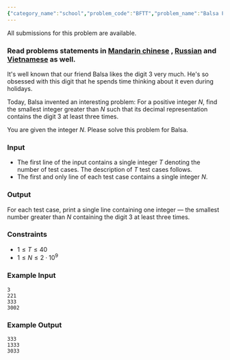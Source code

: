 ```yaml
---
{"category_name":"school","problem_code":"BFTT","problem_name":"Balsa For The Three","languages_supported":{"0":"C","1":"CPP14","2":"JAVA","3":"PYTH","4":"PYTH 3.6","5":"PYPY","6":"CS2","7":"PAS fpc","8":"PAS gpc","9":"RUBY","10":"PHP","11":"GO","12":"NODEJS","13":"HASK","14":"rust","15":"SCALA","16":"swift","17":"D","18":"PERL","19":"FORT","20":"WSPC","21":"ADA","22":"CAML","23":"ICK","24":"BF","25":"ASM","26":"CLPS","27":"PRLG","28":"ICON","29":"SCM qobi","30":"PIKE","31":"ST","32":"NICE","33":"LUA","34":"BASH","35":"NEM","36":"LISP sbcl","37":"LISP clisp","38":"SCM guile","39":"JS","40":"ERL","41":"TCL","42":"kotlin","43":"PERL6","44":"TEXT","45":"SCM chicken","46":"PYP3","47":"CLOJ","48":"COB","49":"FS"},"max_timelimit":0.5,"source_sizelimit":50000,"problem_author":"allllekssssa","problem_tester":null,"date_added":"16-08-2018","tags":{"0":"allllekssssa","1":"bruteforce","2":"cook","3":"cook97","4":"taran_1407"},"editorial_url":"https://discuss.codechef.com/problems/BFTT","time":{"view_start_date":1534703400,"submit_start_date":1534703400,"visible_start_date":1534703400,"end_date":1735669800},"is_direct_submittable":false,"layout":"problem"}
---
```

<span class="solution-visible-txt">All submissions for this problem are available.</span><h3>Read problems statements in <a href="http://www.codechef.com/download/translated/COOK97/mandarin/BFTT.pdf" target="_blank">Mandarin chinese</a>
, <a href="http://www.codechef.com/download/translated/COOK97/russian/BFTT.pdf" target="_blank">Russian</a> and <a href="http://www.codechef.com/download/translated/COOK97/vietnamese/BFTT.pdf" target="_blank">Vietnamese</a> as well.</h3>

It's well known that our friend Balsa likes the digit $3$ very much. He's so obsessed with this digit that he spends time thinking about it even during holidays.

Today, Balsa invented an interesting problem: For a positive integer $N$, find the smallest integer greater than $N$ such that its decimal representation contains the digit $3$ at least three times.
 
You are given the integer $N$. Please solve this problem for Balsa.

### Input 
- The first line of the input contains a single integer $T$ denoting the number of test cases. The description of $T$ test cases follows.
- The first and only line of each test case contains a single integer $N$.

### Output
For each test case, print a single line containing one integer — the smallest number greater than $N$ containing the digit $3$ at least three times.

### Constraints
- $1 \le T \le 40$
- $1 \le N \le 2 \cdot 10^9$

### Example Input
```
3
221
333
3002
```

### Example Output
```
333
1333
3033
```
